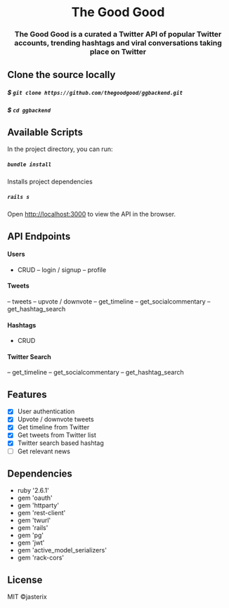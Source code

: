 <h1 align="center">The Good Good</h1>
<h3 align="center">The Good Good is a curated a Twitter API of popular Twitter accounts, trending hashtags and viral conversations taking place on Twitter</h3>

  
## Clone the source locally

##### $ `git clone https://github.com/thegoodgood/ggbackend.git`

##### $ `cd ggbackend`

## Available Scripts

In the project directory, you can run:

##### `bundle install`

Installs project dependencies

##### `rails s`
Open [http://localhost:3000](http://localhost:3000) to view the API in the browser.

## API Endpoints

#### Users
- CRUD
– login / signup
– profile

#### Tweets
– tweets
– upvote / downvote
– get_timeline
– get_socialcommentary
– get_hashtag_search

#### Hashtags
- CRUD

#### Twitter Search
– get_timeline
– get_socialcommentary
– get_hashtag_search

## Features

- [x] User authentication
- [x] Upvote / downvote tweets
- [x] Get timeline from Twitter
- [x] Get tweets from Twitter list
- [x] Twitter search based hashtag
- [ ] Get relevant news

## Dependencies
- ruby '2.6.1'
- gem 'oauth'
- gem 'httparty'
- gem 'rest-client'
- gem 'twurl'
- gem 'rails'
- gem 'pg'
- gem 'jwt'
- gem 'active_model_serializers'
- gem 'rack-cors'

## License
MIT ©jasterix
